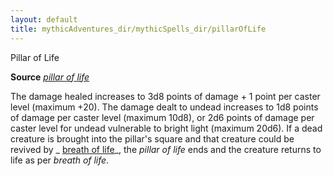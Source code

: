 ```yaml
---
layout: default
title: mythicAdventures_dir/mythicSpells_dir/pillarOfLife
---
```

Pillar of Life

**Source** [_pillar of life_](../advanced_dir/spells_dir/pillarOfLife#_pillar-of-life)

The damage healed increases to 3d8 points of damage + 1 point per caster level (maximum +20). The damage dealt to undead increases to 1d8 points of damage per caster level (maximum 10d8), or 2d6 points of damage per caster level for undead vulnerable to bright light (maximum 20d6). If a dead creature is brought into the pillar's square and that creature could be revived by _ [breath of life](../spells_dir/breathOfLife#_breath-of-life)_, the _pillar of life_ ends and the creature returns to life as per _breath of life_.

